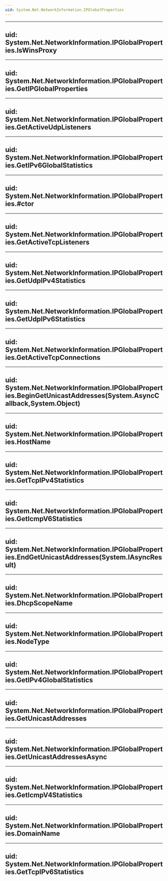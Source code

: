 ```yaml
---
uid: System.Net.NetworkInformation.IPGlobalProperties
---
```


---
uid: System.Net.NetworkInformation.IPGlobalProperties.IsWinsProxy
---

---
uid: System.Net.NetworkInformation.IPGlobalProperties.GetIPGlobalProperties
---

---
uid: System.Net.NetworkInformation.IPGlobalProperties.GetActiveUdpListeners
---

---
uid: System.Net.NetworkInformation.IPGlobalProperties.GetIPv6GlobalStatistics
---

---
uid: System.Net.NetworkInformation.IPGlobalProperties.#ctor
---

---
uid: System.Net.NetworkInformation.IPGlobalProperties.GetActiveTcpListeners
---

---
uid: System.Net.NetworkInformation.IPGlobalProperties.GetUdpIPv4Statistics
---

---
uid: System.Net.NetworkInformation.IPGlobalProperties.GetUdpIPv6Statistics
---

---
uid: System.Net.NetworkInformation.IPGlobalProperties.GetActiveTcpConnections
---

---
uid: System.Net.NetworkInformation.IPGlobalProperties.BeginGetUnicastAddresses(System.AsyncCallback,System.Object)
---

---
uid: System.Net.NetworkInformation.IPGlobalProperties.HostName
---

---
uid: System.Net.NetworkInformation.IPGlobalProperties.GetTcpIPv4Statistics
---

---
uid: System.Net.NetworkInformation.IPGlobalProperties.GetIcmpV6Statistics
---

---
uid: System.Net.NetworkInformation.IPGlobalProperties.EndGetUnicastAddresses(System.IAsyncResult)
---

---
uid: System.Net.NetworkInformation.IPGlobalProperties.DhcpScopeName
---

---
uid: System.Net.NetworkInformation.IPGlobalProperties.NodeType
---

---
uid: System.Net.NetworkInformation.IPGlobalProperties.GetIPv4GlobalStatistics
---

---
uid: System.Net.NetworkInformation.IPGlobalProperties.GetUnicastAddresses
---

---
uid: System.Net.NetworkInformation.IPGlobalProperties.GetUnicastAddressesAsync
---

---
uid: System.Net.NetworkInformation.IPGlobalProperties.GetIcmpV4Statistics
---

---
uid: System.Net.NetworkInformation.IPGlobalProperties.DomainName
---

---
uid: System.Net.NetworkInformation.IPGlobalProperties.GetTcpIPv6Statistics
---
